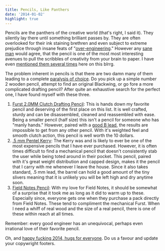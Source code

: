 ```yaml
---
title: Pencils, Like Panthers
date: '2014-01-02'
highlight: true
---
```


Pencils are the panthers of the creative world (that's right, I said it). They silently lay there until something brilliant passes by. They are often overlooked for their ink staining brethren and even subject to extreme prejudice through insane feats of "[over-engineering][1]." However any [sane man][2] would agree, that the pencil is one of the most most interesting avenues to pull the scribbles of creativity from your brain to paper. I have even [mentioned them several times][3] here on this blrrg.

The problem inherent in pencils is that there are two damn many of them leading to a complete [paralysis of choice][4]. Do you pick up a simple number 2 wooden pencil, attempt to find an original Blackwing, or go fore a more complicated drafting pencil? After quite an exhaustive search for the perfect one, I have found myself with these three.

1. [Furst 2.0MM Clutch Drafting Pencil][5]: This is hands down my favorite pencil and deserving of the first place on this list. It is well crafted, sturdy and can be disassembled, cleaned and reassembled with ease. Being a smaller pencil (half size) this isn't a pencil for someone who has "manly hands." However, paired with a [good B lead][8], the results are impossible to get from any other pencil. With it's weighted feel and smooth clutch action, this pencil is well worth the 10 dollars.
2. [.5 mm Pentel Kerry][6]: The Kerry was and is likely to ever be one of the most expensive pencils that I have ever purchased. However, it is often times difficult to find a mechanical pencil that doesn't consistently stab the user while being toted around in their pocket. This pencil, paired with it's great weight distribution and capped design, makes it the pencil that I carry with me whenever I leave the house. Since it also takes standard, .5 mm lead, the barrel can hold a good amount of the tiny slivers meaning that it is unlikely you will be left high and dry anytime soon.
3. [Field Notes Pencil][7]: With my love for Field Notes, it should be  somewhat of a surprise that it took me as long as it did to warm up to these. Especially since, everyone gets one when they purchase a pack directly from Field Notes. These tend to compliment the mechanical Furst. When I need a whiff of real wood and the size of a real pencil, there is one of these within reach at all times.

Remember: every good engineer has an unequivocal, perhaps even irrational love of their favorite pencil.

Oh, and [happy fucking 2014, hugs for everyone][9]. Do us a favour and update your copywright footers.

[1]: http://www.pencilrevolution.com/2005/12/russian-space-pen/
[2]: https://en.wikipedia.org/wiki/Walter_White_(Breaking_Bad)
[3]: http://cloudbacon.com/2012/08/29/A-Programmers-Journal
[4]: http://www.jetpens.com/Pencils/ct/1319
[5]: #
[6]: http://www.pentel.com/store/sharp-kerry-mechanical-pencil
[7]: http://fieldnotesbrand.com/shop/
[8]: http://www.jetpens.com/Uni-Lead-Holder-Refill-2-mm-B-Pack-of-6/pd/1577
[9]: https://gimmebar.com/view/528bbed3aac422ce02000015/big
